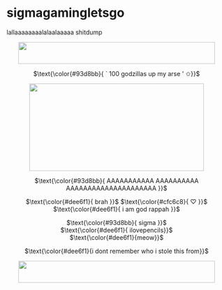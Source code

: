 # sigmagamingletsgo
lallaaaaaaaalalaalaaaaa shitdump

</p>

<div align="center">

  <img src="https://i.postimg.cc/wTFKvRYt/divider.png" width="450" height="50">  

  $\text{\color{#93d8bb}{  ` 100 godzillas up my arse ' ✩}}$
  
  <img src="https://i.postimg.cc/2SJ4FTNP/ivantilll.png" width="400" height="200">  

 
 $\text{\color{#93d8bb}{  AAAAAAAAAAA AAAAAAAAAA AAAAAAAAAAAAAAAAAAAAA   }}$

 $\text{\color{#dee6f1}{ brah }}$ $\text{\color{#cfc6c8}{ ♡ }}$  $\text{\color{#dee6f1}{ i am god rappah }}$

$\text{\color{#93d8bb}{ sigma }}$ <br/>
$\text{\color{#dee6f1}{ ilovepencils}}$ <br/> $\text{\color{#dee6f1}{meow}}$ 

$\text{\color{#dee6f1}{i dont remember who i stole this from}}$

  <img src="https://i.postimg.cc/wTFKvRYt/divider.png" width="450" height="50">  
</div>
